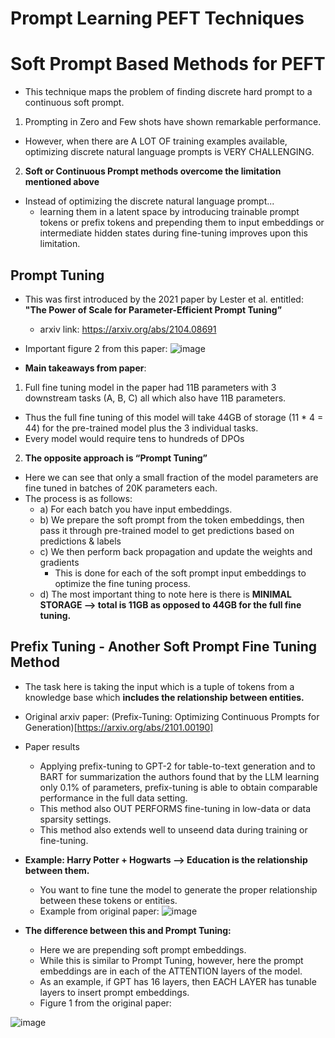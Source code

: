 # Prompt Learning PEFT Techniques

# Soft Prompt Based Methods for PEFT
* This technique maps the problem of finding discrete hard prompt to a continuous soft prompt.

1. Prompting in Zero and Few shots have shown remarkable performance.
  * However, when there are A LOT OF training examples available, optimizing discrete natural language prompts is VERY CHALLENGING.

2. **Soft or Continuous Prompt methods overcome the limitation mentioned above**
  * Instead of optimizing the discrete natural language prompt...
      * learning them in a latent space by introducing trainable prompt tokens or prefix tokens and prepending them to input embeddings or intermediate hidden states during fine-tuning improves upon this limitation.
   

## Prompt Tuning
* This was first introduced by the 2021 paper by Lester et al. entitled: **"The Power of Scale for Parameter-Efficient Prompt Tuning”**
  * arxiv link: https://arxiv.org/abs/2104.08691
* Important figure 2 from this paper:
![image](https://github.com/user-attachments/assets/4e609617-a29e-4c5a-90b2-65b7ad8b3976)


* **Main takeaways from paper**:
1) Full fine tuning model in the paper had 11B parameters with 3 downstream tasks (A, B, C) all which also have 11B parameters. 
  * Thus the full fine tuning of this model will take 44GB of storage (11 * 4 = 44) for the pre-trained model plus the 3 individual tasks.
  * Every model would require tens to hundreds of DPOs
2) **The opposite approach is “Prompt Tuning”**
  * Here we can see that only a small fraction of the model parameters are fine tuned in batches of 20K parameters each.
  * The process is as follows:
      * a) For each batch you have input embeddings.
      * b) We prepare the soft prompt from the token embeddings, then pass it through pre-trained model to get predictions based on predictions & labels
      * c) We then perform back propagation and update the weights and gradients
          * This is done for each of the soft prompt input embeddings to optimize the fine tuning process. 
      * d) The most important thing to note here is there is **MINIMAL STORAGE —> total is 11GB as opposed to 44GB for the full fine tuning.**


## Prefix Tuning - Another Soft Prompt Fine Tuning Method
* The task here is taking the input which is a tuple of tokens from a knowledge base which **includes the relationship between entities.** 
* Original arxiv paper: (Prefix-Tuning: Optimizing Continuous Prompts for Generation)[https://arxiv.org/abs/2101.00190]
* Paper results
   * Applying prefix-tuning to GPT-2 for table-to-text generation and to BART for summarization the authors found that by the LLM learning only 0.1% of parameters, prefix-tuning is able to obtain comparable performance in the full data setting. 
   * This method also OUT PERFORMS fine-tuning in low-data or data sparsity settings.
   * This method also extends well to unseend data during training or fine-tuning. 
* **Example: Harry Potter + Hogwarts —> Education is the relationship between them.**
   * You want to fine tune the model to generate the proper relationship between these tokens or entities.
   * Example from original paper:
 ![image](https://github.com/user-attachments/assets/f8ec1740-0ea0-40db-9e62-a32e46dae2f2)

* **The difference between this and Prompt Tuning:**
   * Here we are prepending soft prompt embeddings. 
   * While this is similar to Prompt Tuning, however, here the prompt embeddings are in each of the ATTENTION layers of the model. 
   * As an example, if GPT has 16 layers, then EACH LAYER has tunable layers to insert prompt embeddings.
   * Figure 1 from the original paper:

![image](https://github.com/user-attachments/assets/cf74d094-240e-4a54-a147-8ff4555a11bb)
